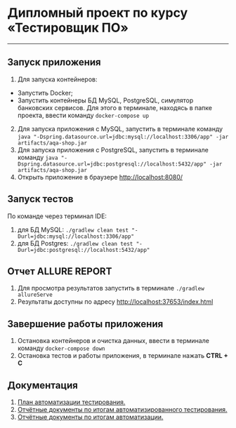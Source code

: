 # Дипломный проект по курсу «Тестировщик ПО»
___________________________________________________

## Запуск приложения
1. Для запуска контейнеров: 
* Запустить Docker;
* Запустить контейнеры БД MySQL, PostgreSQL, симулятор банковских сервисов. Для этого в терминале, находясь в папке проекта, ввести команду `docker-compose up` 
2. Для запуска приложения с MySQL, запустить в терминале команду `java "-Dspring.datasource.url=jdbc:mysql://localhost:3306/app" -jar artifacts/aqa-shop.jar`
1. Для запуска приложения с PostgreSQL, запустить в терминале команду `java "-Dspring.datasource.url=jdbc:postgresql://localhost:5432/app" -jar artifacts/aqa-shop.jar`
1. Открыть приложение в браузере [http://localhost:8080/](http://localhost:8080/) 

## Запуск тестов
По команде через терминал IDE:
1. для БД MySQL: `./gradlew clean test "-Durl=jdbc:mysql://localhost:3306/app"`
2. для БД Postgres: `./gradlew clean test "-Durl=jdbc:postgresql://localhost:5432/app"`

## Отчет ALLURE REPORT
1. Для просмотра результатов запустить в терминале `./gradlew allureServe`
1. Результаты доступны по адресу [http://localhost:37653/index.html](http://localhost:37653/index.html)


## Завершение работы приложения
1. Остановка контейнеров и очистка данных, ввести в терминале команду `docker-compose down` 
2. Остановка тестов и работы приложения, в терминале нажать **CTRL + C** 


## Документация 
1. [План автоматизации тестирования.](https://github.com/VikaMin/Diplomaqa/blob/main/docs/Plan.md) 
2. [Отчётные документы по итогам автоматизированного тестирования. ](https://github.com/VikaMin/Diplomaqa/blob/main/docs/Report.md)
3. [Отчётные документы по итогам автоматизации. ](https://github.com/VikaMin/Diplomaqa/blob/main/docs/Summary.md)
